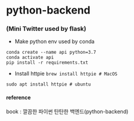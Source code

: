 # python-backend
### (Mini Twitter used by flask)



- Make python env used by conda

```
conda create --name api python=3.7
conda activate api
pip install -r requirements.txt
```



- Install httpie
```brew install httpie # MacOS```

```sudo apt install httpie # ubuntu```


#### reference

book : 깔끔한 파이썬 탄탄한 백엔드(python-backend)
